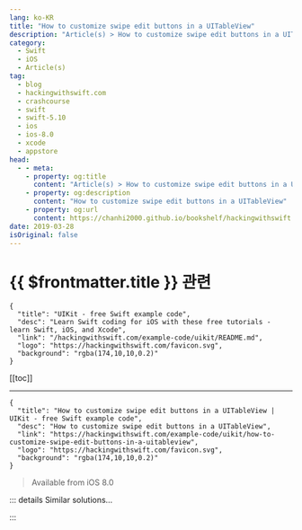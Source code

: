 ```yaml
---
lang: ko-KR
title: "How to customize swipe edit buttons in a UITableView"
description: "Article(s) > How to customize swipe edit buttons in a UITableView"
category:
  - Swift
  - iOS
  - Article(s)
tag: 
  - blog
  - hackingwithswift.com
  - crashcourse
  - swift
  - swift-5.10
  - ios
  - ios-8.0
  - xcode
  - appstore
head:
  - - meta:
    - property: og:title
      content: "Article(s) > How to customize swipe edit buttons in a UITableView"
    - property: og:description
      content: "How to customize swipe edit buttons in a UITableView"
    - property: og:url
      content: https://chanhi2000.github.io/bookshelf/hackingwithswift.com/example-code/uikit/how-to-customize-swipe-edit-buttons-in-a-uitableview.html
date: 2019-03-28
isOriginal: false
---
```


# {{ $frontmatter.title }} 관련

```component VPCard
{
  "title": "UIKit - free Swift example code",
  "desc": "Learn Swift coding for iOS with these free tutorials - learn Swift, iOS, and Xcode",
  "link": "/hackingwithswift.com/example-code/uikit/README.md",
  "logo": "https://hackingwithswift.com/favicon.svg",
  "background": "rgba(174,10,10,0.2)"
}
```

[[toc]]

---

```component VPCard
{
  "title": "How to customize swipe edit buttons in a UITableView | UIKit - free Swift example code",
  "desc": "How to customize swipe edit buttons in a UITableView",
  "link": "https://hackingwithswift.com/example-code/uikit/how-to-customize-swipe-edit-buttons-in-a-uitableview",
  "logo": "https://hackingwithswift.com/favicon.svg",
  "background": "rgba(174,10,10,0.2)"
}
```

> Available from iOS 8.0

<!-- TODO: 작성 -->

<!--
As of iOS 8.0 there's an easy way to customize the list of buttons that appear when the user swipes from right to left: `editActionsForRowAt`. Return an array of `UITableViewRowAction` objects that have titles and styles (and also background colors if you want to customize their appearance), and iOS does the rest.

When you create a `UITableViewRowAction` object you give it a trailing closure describing what should happen when the user taps the button. You'll get reminded of what action triggered the code, and you'll also be given the index path of the row where the user was tapping. For example, you might do this:

```swift
func tableView(_ tableView: UITableView, editActionsForRowAt indexPath: IndexPath) -> [UITableViewRowAction]? {
    let delete = UITableViewRowAction(style: .destructive, title: "Delete") { (action, indexPath) in
        // delete item at indexPath
    }

    let share = UITableViewRowAction(style: .normal, title: "Disable") { (action, indexPath) in
        // share item at indexPath
    }

    share.backgroundColor = UIColor.blue

    return [delete, share]
}
```

Note that the first button uses a `.destructive` style so it will be colored red by default, but the second button specifically has a blue color assigned to it.

-->

::: details Similar solutions…

<!--
/quick-start/swiftui/how-to-let-users-edit-your-navigation-title">How to let users edit your navigation title 
/quick-start/swiftui/how-to-add-custom-swipe-action-buttons-to-a-list-row">How to add custom swipe action buttons to a List row 
/quick-start/swiftui/how-to-let-users-customize-toolbar-buttons">How to let users customize toolbar buttons 
/example-code/uikit/how-to-reload-a-uitableview-while-preserving-selections">How to reload a UITableView while preserving selections 
/example-code/uikit/how-to-add-peek-and-pop-to-a-uitableview">How to add peek and pop to a UITableView</a>
-->

:::

